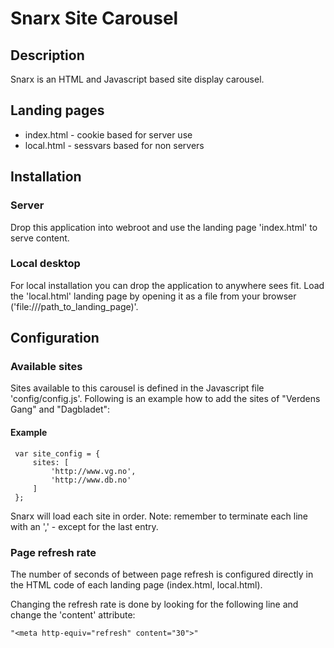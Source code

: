 # Snarx Site Carousel #

## Description ##
Snarx is an HTML and Javascript based site display carousel.

## Landing pages ##
 * index.html - cookie based for server use
 * local.html - sessvars based for non servers

## Installation ##

### Server ###
Drop this application into webroot and use the landing page 'index.html' to serve content.

### Local desktop ###
For local installation you can drop the application to anywhere sees fit. Load the 'local.html'
landing page by opening it as a file from your browser ('file:///path_to_landing_page)'.

## Configuration ##

### Available sites ###
Sites available to this carousel is defined in the Javascript file 'config/config.js'. Following
is an example how to add the sites of "Verdens Gang" and "Dagbladet":

#### Example ####

     var site_config = {
         sites: [
             'http://www.vg.no',
             'http://www.db.no'
         ]
     };

Snarx will load each site in order. Note: remember to terminate each line with an ',' - except for the last entry.

### Page refresh rate ###

The number of seconds of between page refresh is configured directly in the HTML code
of each landing page (index.html, local.html).

Changing the refresh rate is done by looking for the following line and change the 'content'
attribute:

    "<meta http-equiv="refresh" content="30">"


